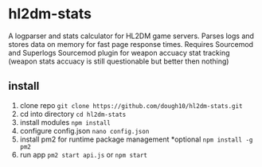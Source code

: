 # hl2dm-stats

A logparser and stats calculator for HL2DM game servers. Parses logs and stores data on memory for fast page response times. Requires Sourcemod and Superlogs Sourcemod plugin for weapon accuacy stat tracking (weapon stats accuacy is still questionable but better then nothing)

## install

1. clone repo `git clone https://github.com/dough10/hl2dm-stats.git`
2. cd into directory `cd hl2dm-stats`
3. install modules `npm install`
4. configure config.json `nano config.json`
5. install pm2 for runtime package management *optional `npm install -g pm2`
6. run app `pm2 start api.js` or `npm start`
